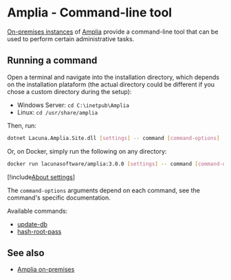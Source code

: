 ﻿# Amplia - Command-line tool

[On-premises instances](../index.md) of [Amplia](../../index.md) provide a command-line tool that can be
used to perform certain administrative tasks.

## Running a command

Open a terminal and navigate into the installation directory, which depends on the installation plataform
(the actual directory could be different if you chose a custom directory during the setup):

* Windows Server: `cd C:\inetpub\Amplia`
* Linux: `cd /usr/share/amplia`

Then, run:

```sh
dotnet Lacuna.Amplia.Site.dll [settings] -- command [command-options]
```

Or, on Docker, simply run the following on any directory:

```sh
docker run lacunasoftware/amplia:3.0.0 [settings] -- command [command-options]
```

[!include[About settings](includes/about-settings.md)]

The `command-options` arguments depend on each command, see the command's specific documentation.

Available commands:

* [update-db](update-db.md)
* [hash-root-pass](hash-root-pass.md)

## See also

* [Amplia on-premises](../index.md)
